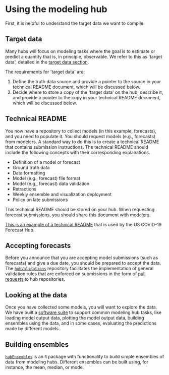 # Using the modeling hub

First, it is helpful to understand the target data we want to compile.

## Target data

Many hubs will focus on modeling tasks where the goal is to estimate or predict a quantity that is, in principle, observable. We refer to this as 'target data', detailed in the [target data section](../user-guide/target-data.md).

The requirements for 'target data' are:
1. Define the truth data source and provide a pointer to the source in your technical README document, which will be discussed below.
2. Decide where to store a copy of the 'target data' on the hub, describe it, and provide a pointer to the copy in your technical README document, which will be discussed below.

## Technical README

You now have a repository to collect models (in this example, forecasts), and you need to populate it. You should request models (e.g., forecasts) from modelers. A standard way to do this is to create a technical README that contains submission instructions. The technical README should include the following concepts with their corresponding explanations.
- Definition of a model or forecast
- Ground truth data
- Data formatting
- Model (e.g., forecast) file format
- Model (e.g., forecast) data validation
- Retractions
- Weekly ensemble and visualization deployment
- Policy on late submissions

This technical README should be stored on your hub. When requesting forecast submissions, you should share this document with modelers.

[This is an example of a technical README](https://github.com/reichlab/covid19-forecast-hub/blob/master/data-processed/README.md) that is used by the US COVID-19 Forecast Hub.

## Accepting forecasts

Before you announce that you are accepting model submissions (such as forecasts) and give a due date, you should be prepared to accept the data. The [`hubValidations`](https://hubverse-org.github.io/hubValidations/) repository facilitates the implementation of general validation rules that are enforced on submissions in the form of [pull requests](https://docs.github.com/articles/about-pull-requests) to hub repositories.

## Looking at the data
Once you have collected some models, you will want to explore the data. We have built a [software suite](../user-guide/software.md) to support common modeling hub tasks, like loading model output data, plotting the model output data, building ensembles using the data, and in some cases, evaluating the predictions made by different models.

## Building ensembles
[`hubEnsembles`](https://hubverse-org.github.io/hubEnsembles/) is an `R` package with functionality to build simple ensembles of data from modeling hubs. Different ensembles can be built using, for instance, the mean, median, or mode.
